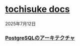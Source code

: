 # [tochisuke docs](/)

2025年7月12日
### [PostgreSQLのアーキテクチャ](posts/2025-07-12-postgresql-architecture/)
